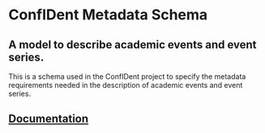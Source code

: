 # ConfIDent Metadata Schema 

## A model to describe academic events and event series.
This is a schema used in the ConfIDent project to specify the metadata requirements needed in the description of academic events and event series.

## [Documentation](https://tibhannover.github.io/ConfIDent_schema/)



